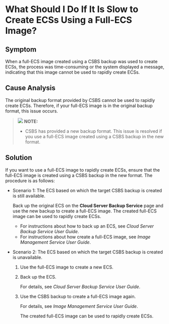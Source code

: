 # What Should I Do If It Is Slow to Create ECSs Using a Full-ECS Image?<a name="EN-US_TOPIC_0102391480"></a>

## Symptom<a name="section949111527416"></a>

When a full-ECS image created using a CSBS backup was used to create ECSs, the process was time-consuming or the system displayed a message, indicating that this image cannot be used to rapidly create ECSs.

## Cause Analysis<a name="section1463615352495"></a>

The original backup format provided by CSBS cannot be used to rapidly create ECSs. Therefore, if your full-ECS image is in the original backup format, this issue occurs.

>![](/images/icon-note.gif) **NOTE:**   
>-   CSBS has provided a new backup format. This issue is resolved if you use a full-ECS image created using a CSBS backup in the new format.  

## Solution<a name="section14961317195115"></a>

If you want to use a full-ECS image to rapidly create ECSs, ensure that the full-ECS image is created using a CSBS backup in the new format. The procedure is as follows:

-   Scenario 1: The ECS based on which the target CSBS backup is created is still available.

    Back up the original ECS on the  **Cloud Server Backup Service**  page and use the new backup to create a full-ECS image. The created full-ECS image can be used to rapidly create ECSs.

    -   For instructions about how to back up an ECS, see  _Cloud Server Backup Service User Guide_.
    -   For instructions about how create a full-ECS image, see  _Image Management Service User Guide_.


-   Scenario 2: The ECS based on which the target CSBS backup is created is unavailable.
    1.  Use the full-ECS image to create a new ECS.
    2.  Back up the ECS.

        For details, see  _Cloud Server Backup Service User Guide_.

    3.  Use the CSBS backup to create a full-ECS image again.

        For details, see  _Image Management Service User Guide_.

        The created full-ECS image can be used to rapidly create ECSs.



